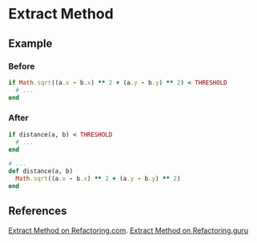 # Extract Method

## Example

### Before

```ruby
if Math.sqrt((a.x - b.x) ** 2 + (a.y - b.y) ** 2) < THRESHOLD
  # ...
end
```

### After

```ruby
if distance(a, b) < THRESHOLD
  # ...
end

# ...
def distance(a, b)
  Math.sqrt((a.x - b.x) ** 2 + (a.y - b.y) ** 2)
end
```

## References

[Extract Method on Refactoring.com](https://refactoring.com/catalog/extractFunction.html).
[Extract Method on Refactoring.guru](https://refactoring.guru/extract-method)
